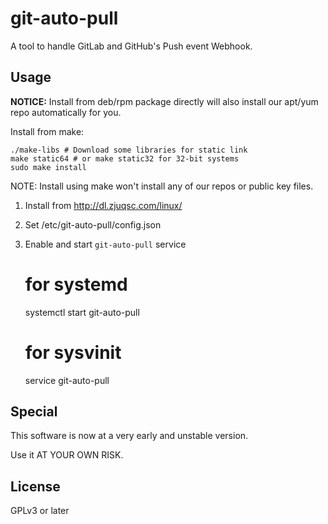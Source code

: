 # git-auto-pull

A tool to handle GitLab and GitHub's Push event Webhook.

## Usage

 __NOTICE:__ Install from deb/rpm package directly will also install our apt/yum repo automatically for you. 

Install from make:
    
    ./make-libs # Download some libraries for static link
    make static64 # or make static32 for 32-bit systems
    sudo make install
    
NOTE: Install using make won't install any of our repos or public key files. 

1. Install from http://dl.zjuqsc.com/linux/
2. Set /etc/git-auto-pull/config.json
3. Enable and start ``git-auto-pull`` service
    
    # for systemd
    systemctl start git-auto-pull
    # for sysvinit
	service git-auto-pull
    

## Special
This software is now at a very early and unstable version. 

Use it AT YOUR OWN RISK. 

## License
GPLv3 or later

